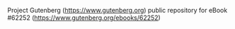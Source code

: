 Project Gutenberg (https://www.gutenberg.org) public repository for eBook #62252 (https://www.gutenberg.org/ebooks/62252)
